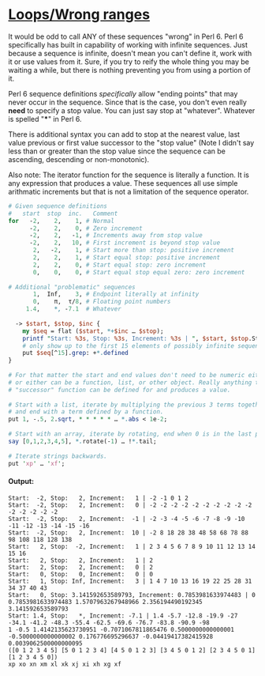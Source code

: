 [1]: https://rosettacode.org/wiki/Loops/Wrong_ranges

# [Loops/Wrong ranges][1]

It would be odd to call ANY of these sequences "wrong" in Perl 6. Perl 6 specifically has built in capability of working with infinite sequences. Just because a sequence is infinite, doesn't mean you can't define it, work with it or use values from it. Sure, if you try to reify the whole thing you may be waiting a while, but there is nothing preventing you from using a portion of it.



Perl 6 sequence definitions *specifically* allow "ending points" that may never occur in the sequence. Since that is the case, you don't even really **need** to specify a stop value. You can just say stop at "whatever". Whatever is spelled "**\***" in Perl 6.



There is additional syntax you can add to stop at the nearest value, last value previous or first value successor to the "stop value" (Note I didn't say less than or greater than the stop value since the sequence can be ascending, descending or non-monotonic).



Also note: The iterator function for the sequence is literally a function. It is any expression that produces a value. These sequences all use simple arithmatic increments but that is not a limitation of the sequence operator.

```perl
# Given sequence definitions
#   start  stop  inc.   Comment
for   -2,    2,    1, # Normal
      -2,    2,    0, # Zero increment
      -2,    2,   -1, # Increments away from stop value
      -2,    2,   10, # First increment is beyond stop value
       2,   -2,    1, # Start more than stop: positive increment
       2,    2,    1, # Start equal stop: positive increment
       2,    2,    0, # Start equal stop: zero increment
       0,    0,    0, # Start equal stop equal zero: zero increment
 
# Additional "problematic" sequences
       1,  Inf,    3, # Endpoint literally at infinity
       0,    π,  τ/8, # Floating point numbers
     1.4,    *, -7.1  # Whatever
 
  -> $start, $stop, $inc {
    my $seq = flat ($start, *+$inc … $stop);
    printf "Start: %3s, Stop: %3s, Increment: %3s | ", $start, $stop.Str, $inc;
    # only show up to the first 15 elements of possibly infinite sequences
    put $seq[^15].grep: +*.defined
}
 
# For that matter the start and end values don't need to be numeric either. Both
# or either can be a function, list, or other object. Really anything that a
# "successor" function can be defined for and produces a value.
 
# Start with a list, iterate by multiplying the previous 3 terms together
# and end with a term defined by a function.
put 1, -.5, 2.sqrt, * * * * * … *.abs < 1e-2;
 
# Start with an array, iterate by rotating, end when 0 is in the last place.
say [0,1,2,3,4,5], *.rotate(-1) … !*.tail;
 
# Iterate strings backwards.
put 'xp' … 'xf';
```

#### Output:
```
Start:  -2, Stop:   2, Increment:   1 | -2 -1 0 1 2
Start:  -2, Stop:   2, Increment:   0 | -2 -2 -2 -2 -2 -2 -2 -2 -2 -2 -2 -2 -2 -2 -2
Start:  -2, Stop:   2, Increment:  -1 | -2 -3 -4 -5 -6 -7 -8 -9 -10 -11 -12 -13 -14 -15 -16
Start:  -2, Stop:   2, Increment:  10 | -2 8 18 28 38 48 58 68 78 88 98 108 118 128 138
Start:   2, Stop:  -2, Increment:   1 | 2 3 4 5 6 7 8 9 10 11 12 13 14 15 16
Start:   2, Stop:   2, Increment:   1 | 2
Start:   2, Stop:   2, Increment:   0 | 2
Start:   0, Stop:   0, Increment:   0 | 0
Start:   1, Stop: Inf, Increment:   3 | 1 4 7 10 13 16 19 22 25 28 31 34 37 40 43
Start:   0, Stop: 3.141592653589793, Increment: 0.7853981633974483 | 0 0.7853981633974483 1.5707963267948966 2.356194490192345 3.141592653589793
Start: 1.4, Stop:   *, Increment: -7.1 | 1.4 -5.7 -12.8 -19.9 -27 -34.1 -41.2 -48.3 -55.4 -62.5 -69.6 -76.7 -83.8 -90.9 -98
1 -0.5 1.4142135623730951 -0.7071067811865476 0.5000000000000001 -0.5000000000000002 0.176776695296637 -0.04419417382415928 0.0039062500000000095
([0 1 2 3 4 5] [5 0 1 2 3 4] [4 5 0 1 2 3] [3 4 5 0 1 2] [2 3 4 5 0 1] [1 2 3 4 5 0])
xp xo xn xm xl xk xj xi xh xg xf
```